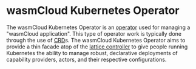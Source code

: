 # wasmCloud Kubernetes Operator
The wasmCloud Kubernetes Operator is an [operator](https://kubernetes.io/docs/concepts/extend-kubernetes/operator/) used for managing a "wasmCloud application". This type of operator work is typically done through the use of [CRD](https://kubernetes.io/docs/concepts/extend-kubernetes/api-extension/custom-resources/)s. The wasmCloud Kubernetes Operator aims to provide a thin facade atop of the [lattice controller](https://github.com/wasmCloud/lattice-controller) to give people running Kubernetes the ability to manage robust, declarative deployments of capability providers, actors, and their respective configurations.
